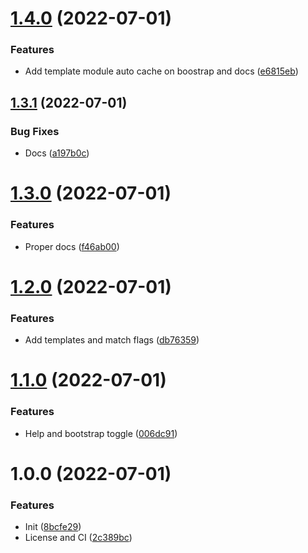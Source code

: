 # [1.4.0](https://code.eutychia.org/kay/readme-manager/compare/v1.3.1...v1.4.0) (2022-07-01)


### Features

* Add template module auto cache on boostrap and docs ([e6815eb](https://code.eutychia.org/kay/readme-manager/commit/e6815eb1ee8315e5eb45d5621ca13cd3aa757d1e))

## [1.3.1](https://code.eutychia.org/kay/readme-manager/compare/v1.3.0...v1.3.1) (2022-07-01)


### Bug Fixes

* Docs ([a197b0c](https://code.eutychia.org/kay/readme-manager/commit/a197b0c3baf752d2a0468818a910097c69d100af))

# [1.3.0](https://code.eutychia.org/kay/readme-manager/compare/v1.2.0...v1.3.0) (2022-07-01)


### Features

* Proper docs ([f46ab00](https://code.eutychia.org/kay/readme-manager/commit/f46ab00d592fa4ad998ca21f3e63c75f482114fc))

# [1.2.0](https://code.eutychia.org/kay/readme-manager/compare/v1.1.0...v1.2.0) (2022-07-01)


### Features

* Add templates and match flags ([db76359](https://code.eutychia.org/kay/readme-manager/commit/db76359703c0c33f1007c4a74e33c885fced44b7))

# [1.1.0](https://code.eutychia.org/kay/readme-manager/compare/v1.0.0...v1.1.0) (2022-07-01)


### Features

* Help and bootstrap toggle ([006dc91](https://code.eutychia.org/kay/readme-manager/commit/006dc9179b9fcd49fb6db2b166543f498936561d))

# 1.0.0 (2022-07-01)


### Features

* Init ([8bcfe29](https://code.eutychia.org/kay/readme-manager/commit/8bcfe299e3748d2a50deb5a7e75dfc78bcd3983b))
* License and CI ([2c389bc](https://code.eutychia.org/kay/readme-manager/commit/2c389bcf2f6c75169b12dae6ba5eb85971072ab7))
